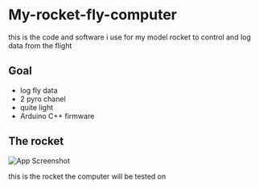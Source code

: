 # My-rocket-fly-computer
this is the code and software i use for my model rocket to control and log data from the flight 

## Goal

- log fly data
- 2 pyro chanel
- quite light
- Arduino C++ firmware
## The rocket

![App Screenshot](https://cdn.discordapp.com/attachments/936282025588064273/1051940479257804910/Capture_decran_2022-12-12_201503.png)

this is the rocket the computer will be tested on


